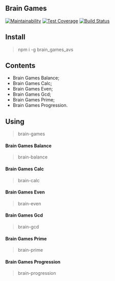 ## Brain Games

[![Maintainability](https://api.codeclimate.com/v1/badges/eca08ba4663af6d9a0e7/maintainability)](https://codeclimate.com/github/AndreyShimkov/project-lvl1-s344/maintainability) [![Test Coverage](https://api.codeclimate.com/v1/badges/eca08ba4663af6d9a0e7/test_coverage)](https://codeclimate.com/github/AndreyShimkov/project-lvl1-s344/test_coverage) [![Build Status](https://travis-ci.org/AndreyShimkov/project-lvl1-s344.svg?branch=master)](https://travis-ci.org/AndreyShimkov/project-lvl1-s344)


## Install
> npm i -g brain_games_avs

## Contents
- Brain Games Balance;
- Brain Games Calc;
- Brain Games Even;
- Brain Games Gcd;
- Brain Games Prime;
- Brain Games Progression.

## Using
> brain-games
<script src="https://asciinema.org/a/3ZcV5EJt1kMEhZNRK6honN8oC.js" id="asciicast-3ZcV5EJt1kMEhZNRK6honN8oC" async></script>


#### Brain Games Balance
> brain-balance 

<script src="https://asciinema.org/a/KUkrI2nEF08wXtjzfeEWHTRwp.js" id="asciicast-KUkrI2nEF08wXtjzfeEWHTRwp" async></script>

#### Brain Games Calc
> brain-calc

<script src="https://asciinema.org/a/1uOfd4UjSy0PTJhhe8eCIBnVA.js" id="asciicast-1uOfd4UjSy0PTJhhe8eCIBnVA" async></script>

#### Brain Games Even
> brain-even

<script src="https://asciinema.org/a/v1F24pyrdEpFR3CKCsdt7V2wz.js" id="asciicast-v1F24pyrdEpFR3CKCsdt7V2wz" async></script>

#### Brain Games Gcd
> brain-gcd

<script src="https://asciinema.org/a/eAHKnTVPtUS8ucMgCYjKRRZoB.js" id="asciicast-eAHKnTVPtUS8ucMgCYjKRRZoB" async></script>

#### Brain Games Prime
> brain-prime

<script src="https://asciinema.org/a/ju5GrYSQFGnoNWnFHhMtqqliy.js" id="asciicast-ju5GrYSQFGnoNWnFHhMtqqliy" async></script>

#### Brain Games Progression
> brain-progression

<script src="https://asciinema.org/a/odCxs59jFn1lNK3PdDgNzExvK.js" id="asciicast-odCxs59jFn1lNK3PdDgNzExvK" async></script>
